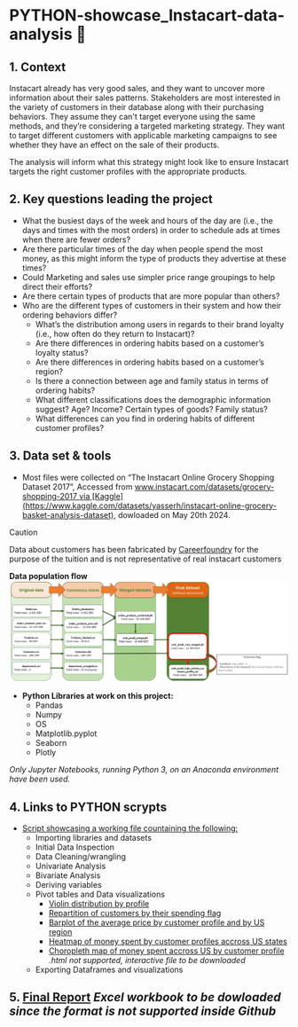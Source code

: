 # PYTHON-showcase_Instacart-data-analysis :carrot:

## 1. Context

Instacart already has very good sales, and they want to uncover more information about their sales patterns. Stakeholders are most interested in the variety of customers in their database along with their purchasing behaviors. They assume they can't target everyone using the same methods, and they’re considering a targeted marketing strategy. They want to target different customers with applicable marketing campaigns to see whether they have an effect on the sale of their products.

 The analysis will inform what this strategy might look like to ensure Instacart targets the right customer profiles with the appropriate products.

## 2. Key questions leading the project

- What the busiest days of the week and hours of the day are (i.e., the days and times with the most orders) in order to schedule ads at times when there are fewer orders?
- Are there particular times of the day when people spend the most money, as this might inform the type of products they advertise at these times?
- Could Marketing and sales use simpler price range groupings to help direct their efforts?
- Are there certain types of products that are more popular than others?
- Who are the different types of customers in their system and how their ordering behaviors differ?
  - What’s the distribution among users in regards to their brand loyalty (i.e., how often do they return to Instacart)?
  - Are there differences in ordering habits based on a customer’s loyalty status?
  - Are there differences in ordering habits based on a customer’s region?
  - Is there a connection between age and family status in terms of ordering habits?
  - What different classifications does the demographic information suggest? Age? Income? Certain types of goods? Family status?
  - What differences can you find in ordering habits of different customer profiles?

## 3. Data set & tools

- Most files were collected on “The Instacart Online Grocery Shopping Dataset 2017”, Accessed from www.instacart.com/datasets/grocery-shopping-2017 via [Kaggle](https://www.kaggle.com/datasets/yasserh/instacart-online-grocery-basket-analysis-dataset), dowloaded on May 20th 2024.

> [!CAUTION]
> Data about customers has been fabricated by [Careerfoundry](https://careerfoundry.com/) for the purpose of the tuition and is not representative of real instacart customers

**Data population flow**
![population flow up the final merged file](images/Population_flow.png)


- **Python Libraries at work on this project:**
  - Pandas
  - Numpy
  - OS
  - Matplotlib.pyplot
  - Seaborn
  - Plotly

*Only Jupyter Notebooks, running Python 3, on an Anaconda environment have been used.*

## 4. Links to PYTHON scrypts

- [Script showcasing a working file countaining the following:](Scripts/full_data_analysis_showcase.ipynb)
   - Importing libraries and datasets
   - Initial Data Inspection
   - Data Cleaning/wrangling
   - Univariate Analysis
   - Bivariate Analysis
   - Deriving variables
   - Pivot tables and Data visualizations
     - [Violin distribution by profile](Viz/Violin_distribution_profiles.png)
     - [Repartition of customers by their spending flag](Viz/Spending_flag_repartition.png)
     - [Barplot of the average price by customer profile and by US region](Viz/Barplot_average_price_by_region_and_customer_profile.png)
     - [Heatmap of money spent by customer profiles accross US states](Viz/Heatmap_profile_avg_price.png)
     - [Choropleth map of money spent accross US by customer profile](Viz/Map_client_profile_avg_price.html) *.html not supported, interactive file to be downloaded*
   - Exporting Dataframes and visualizations

## 5. [Final Report](Final_Report/A4_final_report_Matthieu.xlsx) *Excel workbook to be dowloaded since the format is not supported inside Github*

